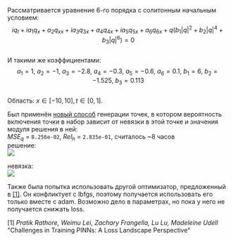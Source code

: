 Рассматривается уравнение 6-го порядка с солитонным начальным условием:  
$$iq_t + ia_1q_x + a_2q_{xx} + ia_3q_{3x} + a_4q_{4x} + ia_5q_{5x} + a_6q_{6x} + q(b_1|q|^2 +b_2|q|^4 + b_3|q|^6)=0$$  
И такими же коэффициентами:  
$$a_1 = 1,\ a_2 = -1,\ a_3 = -2.8,\ a_4 = -0.3,\ a_5 = -0.6,\ a_6 = 0.1,\ b_1 = 6,\ b_2 = -1.525,\ b_3 = 0.113$$  
Область: $x\in[-10,10], t\in[0,1]$.  

Был применён [новый способ](https://github.com/mikhakuv/PINNs/blob/main/notebooks/exp58.ipynb) генерации точек, в котором вероятность включения точки в набор зависит от невязки в этой точке и значения модуля решения в ней:  
$MSE_q$ = `8.256e-02`, $Rel_h$ = `2.835e-01`, считалось ~8 часов  
решение:  
<img src="https://github.com/mikhakuv/PINNs/blob/main/pictures/exp58_charts_1.png">  

невязка:  
<img src="https://github.com/mikhakuv/PINNs/blob/main/pictures/exp58_charts_2.png">  

Также была попытка использовать другой оптимизатор, предложенный в [[1]](https://arxiv.org/abs/2402.01868). Он конфликтует с lbfgs, поэтому получается использовать его только вместе с adam. Возможно дело в параметрах, но пока у него не получается снижать loss.

[1] *Pratik Rathore, Weimu Lei, Zachary Frangella, Lu Lu, Madeleine Udell* "Challenges in Training PINNs: A Loss Landscape Perspective"
